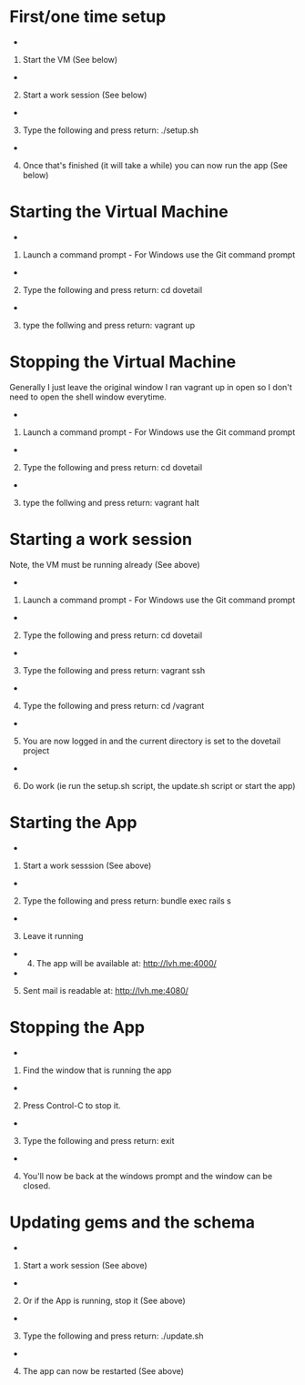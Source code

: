 # First/one time setup

 * 
1. Start the VM (See below)
 * 
2. Start a work session (See below)
 * 
3. Type the following and press return: ./setup.sh
 * 
4. Once that's finished (it will take a while) you can now run the app (See below)



# Starting the Virtual Machine

 * 
1. Launch a command prompt - For Windows use the Git command prompt
 * 
2. Type the following and press return: cd dovetail
 * 
3. type the follwing and press return: vagrant up



# Stopping the Virtual Machine

Generally I just leave the original window I ran vagrant up in open so I don't need to open the shell window everytime.

 * 
1. Launch a command prompt - For Windows use the Git command prompt
 * 
2. Type the following and press return: cd dovetail
 * 
3. type the follwing and press return: vagrant halt



# Starting a work session

Note, the VM must be running already (See above)

 * 
1. Launch a command prompt - For Windows use the Git command prompt
 * 
2. Type the following and press return: cd dovetail
 * 
3. Type the following and press return: vagrant ssh
 * 
4. Type the following and press return: cd /vagrant
 * 
5. You are now logged in and the current directory is set to the dovetail project
 * 
6. Do work (ie run the setup.sh script, the update.sh script or start the app)



# Starting the App

 * 
1. Start a work sesssion (See above)
 * 
2. Type the following and press return: bundle exec rails s
 * 
3. Leave it running
 * 4. The app will be available at: http://lvh.me:4000/
 * 
5. Sent mail is readable at: http://lvh.me:4080/



# Stopping the App

 * 
1. Find the window that is running the app
 * 
2. Press Control-C to stop it.
 * 
3. Type the following and press return: exit 
 * 
4. You'll now be back at the windows prompt and the window can be closed.



# Updating gems and the schema

 * 
1. Start a work session (See above)
 * 
2. Or if the App is running, stop it (See above)
 * 
3. Type the following and press return: ./update.sh
 * 
4. The app can now be restarted (See above)


